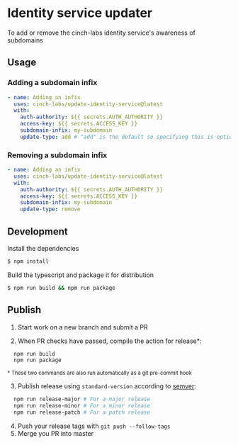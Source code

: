 # Identity service updater

To add or remove the cinch-labs identity service's awareness of subdomains

## Usage

### Adding a subdomain infix

```yaml
- name: Adding an infix
  uses: cinch-labs/update-identity-service@latest
  with:
    auth-authority: ${{ secrets.AUTH_AUTHORITY }}
    access-key: ${{ secrets.ACCESS_KEY }}
    subdomain-infix: my-subdomain
    update-type: add # "add" is the default so specifying this is optional
```

### Removing a subdomain infix

```yaml
- name: Adding an infix
  uses: cinch-labs/update-identity-service@latest
  with:
    auth-authority: ${{ secrets.AUTH_AUTHORITY }}
    access-key: ${{ secrets.ACCESS_KEY }}
    subdomain-infix: my-subdomain
    update-type: remove
```

## Development

Install the dependencies

```bash
$ npm install
```

Build the typescript and package it for distribution

```bash
$ npm run build && npm run package
```

## Publish

1. Start work on a new branch and submit a PR

2. When PR checks have passed, compile the action for release\*:

```bash
  npm run build
  npm run package
```

<sub>\* These two commands are also run automatically as a git pre-commit hook</sub>

3. Publish release using `standard-version` according to [semver](https://semver.org/):

```bash
  npm run release-major # For a major release
  npm run release-minor # For a minor release
  npm run release-patch # For a patch release
```

4. Push your release tags with `git push --follow-tags`
5. Merge you PR into master
